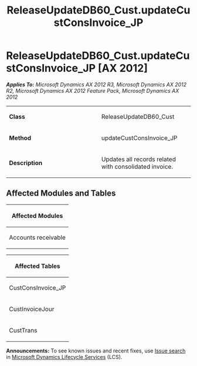 ﻿---
title: ReleaseUpdateDB60_Cust.updateCustConsInvoice_JP
TOCTitle: ReleaseUpdateDB60_Cust.updateCustConsInvoice_JP
ms:assetid: 02adea8b-e7bc-fab4-f86d-d09b992e8c4c
ms:mtpsurl: https://msdn.microsoft.com/en-us/library/JJ684652(v=AX.60)
ms:contentKeyID: 49706349
ms.date: 05/18/2015
mtps_version: v=AX.60
---

# ReleaseUpdateDB60\_Cust.updateCustConsInvoice\_JP [AX 2012]


_**Applies To:** Microsoft Dynamics AX 2012 R3, Microsoft Dynamics AX 2012 R2, Microsoft Dynamics AX 2012 Feature Pack, Microsoft Dynamics AX 2012_

<table>
<colgroup>
<col style="width: 50%" />
<col style="width: 50%" />
</colgroup>
<tbody>
<tr class="odd">
<td><p><strong>Class</strong></p></td>
<td><p>ReleaseUpdateDB60_Cust</p></td>
</tr>
<tr class="even">
<td><p><strong>Method</strong></p></td>
<td><p>updateCustConsInvoice_JP</p></td>
</tr>
<tr class="odd">
<td><p><strong>Description</strong></p></td>
<td><p>Updates all records related with consolidated invoice.</p></td>
</tr>
</tbody>
</table>


## Affected Modules and Tables

<table>
<colgroup>
<col style="width: 100%" />
</colgroup>
<thead>
<tr class="header">
<th><p>Affected Modules</p></th>
</tr>
</thead>
<tbody>
<tr class="odd">
<td><p>Accounts receivable</p></td>
</tr>
</tbody>
</table>


<table>
<colgroup>
<col style="width: 100%" />
</colgroup>
<thead>
<tr class="header">
<th><p>Affected Tables</p></th>
</tr>
</thead>
<tbody>
<tr class="odd">
<td><p>CustConsInvoice_JP</p></td>
</tr>
<tr class="even">
<td><p>CustInvoiceJour</p></td>
</tr>
<tr class="odd">
<td><p>CustTrans</p></td>
</tr>
</tbody>
</table>

  
**Announcements:** To see known issues and recent fixes, use [Issue search](http://go.microsoft.com/fwlink/?linkid=389258) in [Microsoft Dynamics Lifecycle Services](http://go.microsoft.com/fwlink/?linkid=306505) (LCS).

